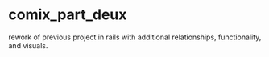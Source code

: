 # comix_part_deux
rework of previous project in rails with additional relationships, functionality, and visuals.
